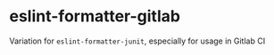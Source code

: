 # eslint-formatter-gitlab
Variation for `eslint-formatter-junit`, especially for usage in Gitlab CI
